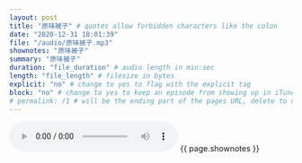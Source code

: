 ```yaml
---
layout: post
title: "原味被子" # quotes allow forbidden characters like the colon
date: "2020-12-31 18:01:39"
file: "/audio/原味被子.mp3"
shownotes: "原味被子"
summary: "原味被子"
duration: "file_duration" # audio length in min:sec
length: "file_length" # filesize in bytes
explicit: "no" # change to yes to flag with the explicit tag
block: "no" # change to yes to keep an episode from showing up in iTunes
# permalink: /1 # will be the ending part of the pages URL, delete to default to the title
---
```


<audio controls>
<source src="{{site.url}}{{site.baseurl}}{{ page.file }}" type="audio/x-mp3">
Your browser does not support the audio element.
</audio>
{{ page.shownotes }}
